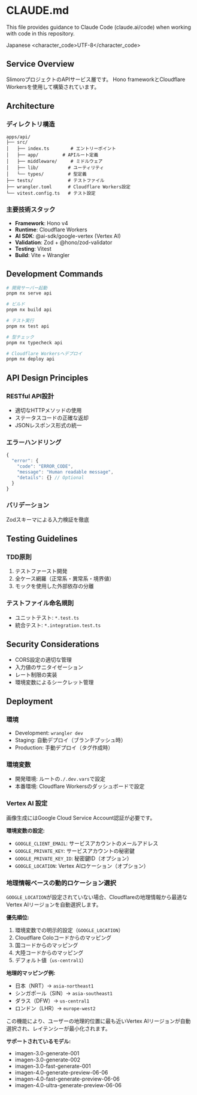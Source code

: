 # CLAUDE.md

This file provides guidance to Claude Code (claude.ai/code) when working with code in this repository.

<language>Japanese</language>
<character_code>UTF-8</character_code>

## Service Overview

SlimoroプロジェクトのAPIサービス層です。
Hono frameworkとCloudflare Workersを使用して構築されています。

## Architecture

### ディレクトリ構造
```
apps/api/
├── src/
│   ├── index.ts        # エントリーポイント
│   ├── app/         # APIルート定義
│   ├── middleware/     # ミドルウェア
│   ├── lib/           # ユーティリティ
│   └── types/         # 型定義
├── tests/             # テストファイル
├── wrangler.toml      # Cloudflare Workers設定
└── vitest.config.ts   # テスト設定
```

### 主要技術スタック
- **Framework**: Hono v4
- **Runtime**: Cloudflare Workers
- **AI SDK**: @ai-sdk/google-vertex (Vertex AI)
- **Validation**: Zod + @hono/zod-validator
- **Testing**: Vitest
- **Build**: Vite + Wrangler

## Development Commands

```bash
# 開発サーバー起動
pnpm nx serve api

# ビルド
pnpm nx build api

# テスト実行
pnpm nx test api

# 型チェック
pnpm nx typecheck api

# Cloudflare Workersへデプロイ
pnpm nx deploy api
```

## API Design Principles

### RESTful API設計
- 適切なHTTPメソッドの使用
- ステータスコードの正確な返却
- JSONレスポンス形式の統一

### エラーハンドリング
```typescript
{
  "error": {
    "code": "ERROR_CODE",
    "message": "Human readable message",
    "details": {} // Optional
  }
}
```

### バリデーション
Zodスキーマによる入力検証を徹底

## Testing Guidelines

### TDD原則
1. テストファースト開発
2. 全ケース網羅（正常系・異常系・境界値）
3. モックを使用した外部依存の分離

### テストファイル命名規則
- ユニットテスト: `*.test.ts`
- 統合テスト: `*.integration.test.ts`

## Security Considerations

- CORS設定の適切な管理
- 入力値のサニタイゼーション
- レート制限の実装
- 環境変数によるシークレット管理

## Deployment

### 環境
- Development: `wrangler dev`
- Staging: 自動デプロイ（ブランチプッシュ時）
- Production: 手動デプロイ（タグ作成時）

### 環境変数
- 開発環境: ルートの``./.dev.vars``で設定
- 本番環境: Cloudflare Workersのダッシュボードで設定

### Vertex AI 設定
画像生成にはGoogle Cloud Service Account認証が必要です。

**環境変数の設定:**
- `GOOGLE_CLIENT_EMAIL`: サービスアカウントのメールアドレス
- `GOOGLE_PRIVATE_KEY`: サービスアカウントの秘密鍵
- `GOOGLE_PRIVATE_KEY_ID`: 秘密鍵ID（オプション）
- `GOOGLE_LOCATION`: Vertex AIロケーション（オプション）

### 地理情報ベースの動的ロケーション選択

`GOOGLE_LOCATION`が設定されていない場合、Cloudflareの地理情報から最適なVertex AIリージョンを自動選択します。

**優先順位:**
1. 環境変数での明示的設定（`GOOGLE_LOCATION`）
2. Cloudflare Coloコードからのマッピング
3. 国コードからのマッピング
4. 大陸コードからのマッピング
5. デフォルト値（`us-central1`）

**地理的マッピング例:**
- 日本（NRT）→ `asia-northeast1`
- シンガポール（SIN）→ `asia-southeast1`
- ダラス（DFW）→ `us-central1`
- ロンドン（LHR）→ `europe-west2`

この機能により、ユーザーの地理的位置に最も近いVertex AIリージョンが自動選択され、レイテンシーが最小化されます。

**サポートされているモデル:**
- imagen-3.0-generate-001
- imagen-3.0-generate-002
- imagen-3.0-fast-generate-001
- imagen-4.0-generate-preview-06-06
- imagen-4.0-fast-generate-preview-06-06
- imagen-4.0-ultra-generate-preview-06-06